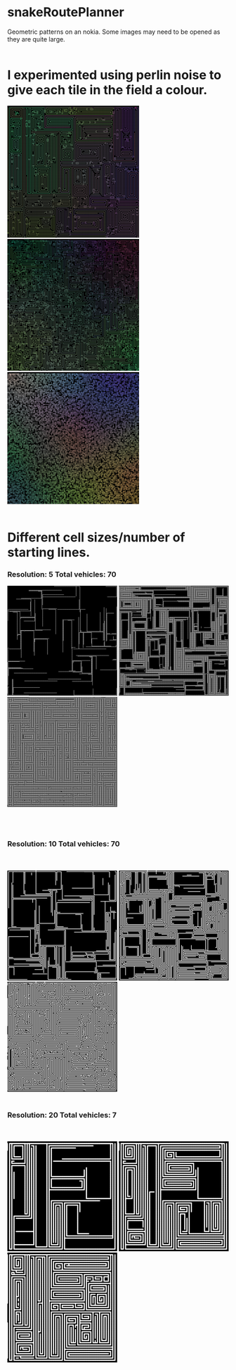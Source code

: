 # snakeRoutePlanner
Geometric patterns on an nokia.
Some images may need to be opened as they are quite large.
</br></br>

<h1><b>I experimented using perlin noise to give each tile in the field a colour.</b></h1>
<img src="snakePathFinder/output/noiseColour/res10veh10-001599.png" width="300"></img>
<img src="snakePathFinder/output/noiseColour/res10veh10-000245.png" width="300"></img>
<img src="snakePathFinder/output/noiseColour/res10veh10-000217.png" width="300"></img>
</br></br>
<h1><b>Different cell sizes/number of starting lines.</b></h1>
<h3>Resolution: 5
Total vehicles: 70</h3>
<img src="snakePathFinder/output/res5veh70/1res5veh70.png" width="250"></img>
<img src="snakePathFinder/output/res5veh70/2res5veh70.png" width="250"></img>
<img src="snakePathFinder/output/res5veh70/3res5veh70.png" width="250"></img>

</br></br>
<h3>Resolution: 10
Total vehicles: 70</h3>
</br></br>
<img src="snakePathFinder/output/res10veh70/1res10veh70.png" width="250"></img>
<img src="snakePathFinder/output/res10veh70/2res10veh70.png" width="250"></img>
<img src="snakePathFinder/output/res10veh70/3res10veh70.png" width="250"></img>
</br></br>
<h3>Resolution: 20
Total vehicles: 7</h3>
</br></br>
<img src="snakePathFinder/output/res20veh7/1res20veh7.png" width="250"></img>
<img src="snakePathFinder/output/res20veh7/2res20veh7.png" width="250"></img>
<img src="snakePathFinder/output/res20veh7/3res20veh7.png" width="250"></img>
